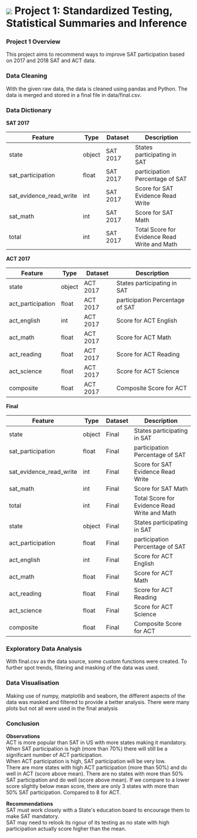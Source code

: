 # ![](https://ga-dash.s3.amazonaws.com/production/assets/logo-9f88ae6c9c3871690e33280fcf557f33.png) Project 1: Standardized Testing, Statistical Summaries and Inference

### Project 1 Overview

This project aims to recommend ways to improve SAT participation based on 2017 and 2018 SAT and ACT data.

### Data Cleaning

With the given raw data, the data is cleaned using pandas and Python. The data is merged and stored in a final file in data/final.csv.

### Data Dictionary

**SAT 2017**

| Feature                 | Type   | Dataset  | Description                                  |
| ----------------------- | ------ | -------- | -------------------------------------------- |
| state                   | object | SAT 2017 | States participating in SAT                  |
| sat_participation       | float  | SAT 2017 | participation Percentage of SAT              |
| sat_evidence_read_write | int    | SAT 2017 | Score for SAT Evidence Read Write            |
| sat_math                | int    | SAT 2017 | Score for SAT Math                           |
| total                   | int    | SAT 2017 | Total Score for Evidence Read Write and Math |

**ACT 2017**

| Feature           | Type   | Dataset  | Description                     |
| ----------------- | ------ | -------- | ------------------------------- |
| state             | object | ACT 2017 | States participating in SAT     |
| act_participation | float  | ACT 2017 | participation Percentage of SAT |
| act_english       | int    | ACT 2017 | Score for ACT English           |
| act_math          | float  | ACT 2017 | Score for ACT Math              |
| act_reading       | float  | ACT 2017 | Score for ACT Reading           |
| act_science       | float  | ACT 2017 | Score for ACT Science           |
| composite         | float  | ACT 2017 | Composite Score for ACT         |

**Final**

| Feature                 | Type   | Dataset | Description                                  |
| ----------------------- | ------ | ------- | -------------------------------------------- |
| state                   | object | Final   | States participating in SAT                  |
| sat_participation       | float  | Final   | participation Percentage of SAT              |
| sat_evidence_read_write | int    | Final   | Score for SAT Evidence Read Write            |
| sat_math                | int    | Final   | Score for SAT Math                           |
| total                   | int    | Final   | Total Score for Evidence Read Write and Math |
| state                   | object | Final   | States participating in SAT                  |
| act_participation       | float  | Final   | participation Percentage of SAT              |
| act_english             | int    | Final   | Score for ACT English                        |
| act_math                | float  | Final   | Score for ACT Math                           |
| act_reading             | float  | Final   | Score for ACT Reading                        |
| act_science             | float  | Final   | Score for ACT Science                        |
| composite               | float  | Final   | Composite Score for ACT                      |

### Exploratory Data Analysis

With final.csv as the data source, some custom functions were created. To further spot trends, filtering and masking of the data was used.

### Data Visualisation

Making use of numpy, matplotlib and seaborn, the different aspects of the data was masked and filtered to provide a better analysis. There were many plots but not all were used in the final analysis

### Conclusion

**Observations** <br/>
ACT is more popular than SAT in US with more states making it mandatory. <br/>
When SAT participation is high (more than 70%) there will still be a significant number of ACT participation.<br/>
When ACT participation is high, SAT participation will be very low. <br/>
There are more states with high ACT participation (more than 50%) and do well in ACT (score above mean). There are no states with more than 50% SAT participation and do well (score above mean). If we compare to a lower score slightly below mean score, there are only 3 states with more than 50% SAT participation. Compared to 8 for ACT.

**Recommendations** <br/>
SAT must work closely with a State's education board to encourage them to make SAT mandatory.<br/>
SAT may need to relook its rigour of its testing as no state with high participation actually score higher than the mean.
